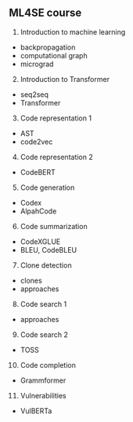 ## ML4SE course

01. Introduction to machine learning
  - backpropagation
  - computational graph
  - micrograd

02. Introduction to Transformer
  - seq2seq
  - Transformer

03. Code representation 1
  - AST
  - code2vec

04. Code representation 2
  - CodeBERT

05. Code generation
  - Codex
  - AlpahCode

06. Code summarization
  - CodeXGLUE
  - BLEU, CodeBLEU

07. Clone detection
  - clones
  - approaches

08. Code search 1
  - approaches

09. Code search 2
  - TOSS

10. Code completion
  - Grammformer

11. Vulnerabilities
  - VulBERTa
